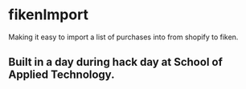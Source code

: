 # fikenImport
Making it easy to import a list of purchases into from shopify to fiken. 

## Built in a day during hack day at School of Applied Technology.
